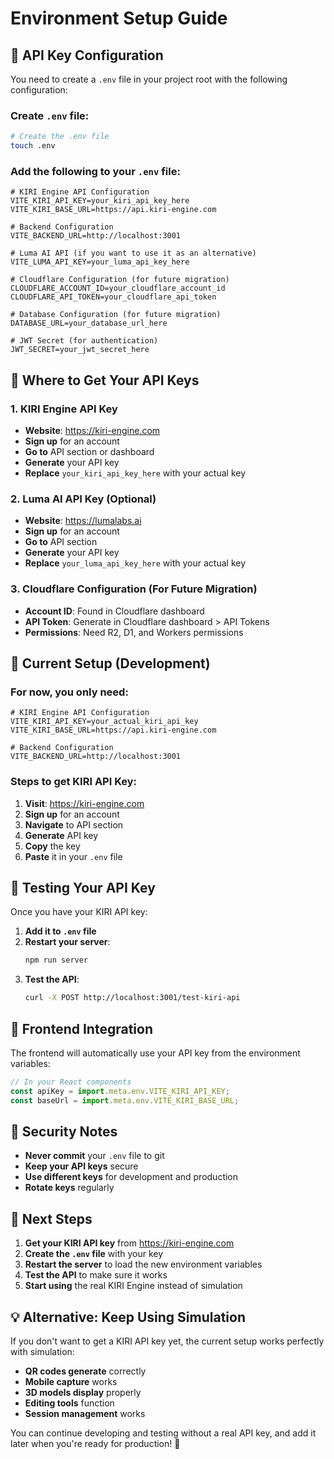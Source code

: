 # Environment Setup Guide

## 🔑 **API Key Configuration**

You need to create a `.env` file in your project root with the following configuration:

### **Create `.env` file:**
```bash
# Create the .env file
touch .env
```

### **Add the following to your `.env` file:**
```env
# KIRI Engine API Configuration
VITE_KIRI_API_KEY=your_kiri_api_key_here
VITE_KIRI_BASE_URL=https://api.kiri-engine.com

# Backend Configuration
VITE_BACKEND_URL=http://localhost:3001

# Luma AI API (if you want to use it as an alternative)
VITE_LUMA_API_KEY=your_luma_api_key_here

# Cloudflare Configuration (for future migration)
CLOUDFLARE_ACCOUNT_ID=your_cloudflare_account_id
CLOUDFLARE_API_TOKEN=your_cloudflare_api_token

# Database Configuration (for future migration)
DATABASE_URL=your_database_url_here

# JWT Secret (for authentication)
JWT_SECRET=your_jwt_secret_here
```

## 🎯 **Where to Get Your API Keys**

### **1. KIRI Engine API Key**
- **Website**: https://kiri-engine.com
- **Sign up** for an account
- **Go to** API section or dashboard
- **Generate** your API key
- **Replace** `your_kiri_api_key_here` with your actual key

### **2. Luma AI API Key (Optional)**
- **Website**: https://lumalabs.ai
- **Sign up** for an account
- **Go to** API section
- **Generate** your API key
- **Replace** `your_luma_api_key_here` with your actual key

### **3. Cloudflare Configuration (For Future Migration)**
- **Account ID**: Found in Cloudflare dashboard
- **API Token**: Generate in Cloudflare dashboard > API Tokens
- **Permissions**: Need R2, D1, and Workers permissions

## 🔧 **Current Setup (Development)**

### **For now, you only need:**
```env
# KIRI Engine API Configuration
VITE_KIRI_API_KEY=your_actual_kiri_api_key
VITE_KIRI_BASE_URL=https://api.kiri-engine.com

# Backend Configuration
VITE_BACKEND_URL=http://localhost:3001
```

### **Steps to get KIRI API Key:**

1. **Visit**: https://kiri-engine.com
2. **Sign up** for an account
3. **Navigate** to API section
4. **Generate** API key
5. **Copy** the key
6. **Paste** it in your `.env` file

## 🚀 **Testing Your API Key**

Once you have your KIRI API key:

1. **Add it to `.env` file**
2. **Restart your server**:
   ```bash
   npm run server
   ```
3. **Test the API**:
   ```bash
   curl -X POST http://localhost:3001/test-kiri-api
   ```

## 📱 **Frontend Integration**

The frontend will automatically use your API key from the environment variables:

```javascript
// In your React components
const apiKey = import.meta.env.VITE_KIRI_API_KEY;
const baseUrl = import.meta.env.VITE_KIRI_BASE_URL;
```

## 🔐 **Security Notes**

- **Never commit** your `.env` file to git
- **Keep your API keys** secure
- **Use different keys** for development and production
- **Rotate keys** regularly

## 🎯 **Next Steps**

1. **Get your KIRI API key** from https://kiri-engine.com
2. **Create the `.env` file** with your key
3. **Restart the server** to load the new environment variables
4. **Test the API** to make sure it works
5. **Start using** the real KIRI Engine instead of simulation

## 💡 **Alternative: Keep Using Simulation**

If you don't want to get a KIRI API key yet, the current setup works perfectly with simulation:

- **QR codes generate** correctly
- **Mobile capture** works
- **3D models display** properly
- **Editing tools** function
- **Session management** works

You can continue developing and testing without a real API key, and add it later when you're ready for production! 🚀
